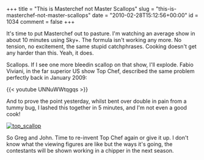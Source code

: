 +++
title = "This is Masterchef not Master Scallops"
slug = "this-is-masterchef-not-master-scallops"
date = "2010-02-28T15:12:56+00:00"
id = 1034
comment = false
+++

It's time to put Masterchef out to pasture. I'm watching an average show in about 10 minutes using Sky+. The formula isn't working any more. No tension, no excitement, the same stupid catchphrases. Cooking doesn't get any harder than this. Yeah, it does.

Scallops. If I see one more bleedin scallop on that show, I'll explode. Fabio Viviani, in the far superior US show Top Chef, described the same problem perfectly back in January 2009:

{{< youtube UNNuWWtqgqs >}}


And to prove the point yesterday, whilst bent over double in pain from a tummy bug, I lashed this together in 5 minutes, and I'm not even a good cook!

[![](https://d1tidq54inel9p.cloudfront.net/wp-content/uploads/2010/02/top_scallop-300x223.jpg "top_scallop")](https://d1tidq54inel9p.cloudfront.net/wp-content/uploads/2010/02/top_scallop.jpg)

So Greg and John. Time to re-invent Top Chef again or give it up. I don't know what the viewing figures are like but the ways it's going, the contestants will be shown working in a chipper in the next season.
